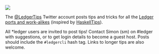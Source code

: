 <img src="https://pbs.twimg.com/profile_images/455396161352781824/efsKSkXH_bigger.png">

The [\@LedgerTips](https://twitter.com/LedgerTips) Twitter account posts
tips and tricks for all the
[Ledger ports and work-alikes](https://github.com/ledger/ledger/wiki/Ports)
(inspired by [HaskellTips](https://twitter.com/HaskellTips)).

All *ledger users are invited to post tips! Contact Simon (sm) on
#ledger with suggestions, or to get login details to become a guest
host.  Posts should include the `#ledgercli` hash tag. Links to longer
tips are also welcome.
